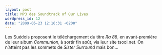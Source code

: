 ```yaml
---
layout: post
title: MP3 des Soundtrack of Our Lives
wordpress_id: 12
date: "2009-05-23 12:16:31 +0200"
---
```


Les Suédois proposent le téléchargement du titre _Ra 88_, en avant-première de
leur album _Communion_, à sortir fin août, via leur site tsool.net. On n’atteint
pas les sommets de _Sister Surround_ mais bon…
